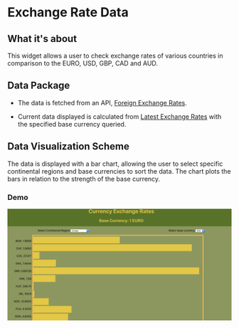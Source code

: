 # Exchange Rate Data

## What it's about
This widget allows a user to check exchange rates of various countries in comparison to the EURO, USD, GBP, CAD and AUD. 

## Data Package
* The data is fetched from an API, [Foreign Exchange Rates](exchangeratesapi.io).

* Current data displayed is calculated from [Latest Exchange Rates](https://api.exchangeratesapi.io/latest) with the specified base currency queried.

## Data Visualization Scheme

The data is displayed with a bar chart, allowing the user to select specific continental regions and base currencies to sort the data. The chart plots the bars in relation to the strength of the base currency.

### Demo
![Live Demo](exchange_rates.png)
